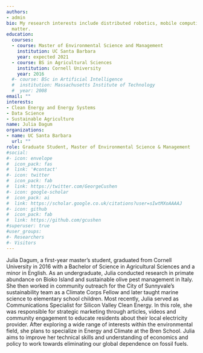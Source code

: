 ```yaml
---
authors:
- admin
bio: My research interests include distributed robotics, mobile computing and programmable
  matter.
education:
  courses:
  - course: Master of Environmental Science and Management
    institution: UC Santa Barbara
    year: expected 2021
  - course: BS in Agricultural Sciences
    institution: Cornell University
    year: 2016
  #- course: BSc in Artificial Intelligence
  #  institution: Massachusetts Institute of Technology
  #  year: 2008
email: ""
interests:
- Clean Energy and Energy Systems
- Data Science
- Sustainable Agriculture
name: Julia Dagum
organizations:
- name: UC Santa Barbara
  url: ""
role: Graduate Student, Master of Environmental Science & Management 
#social:
#- icon: envelope
#  icon_pack: fas
#  link: '#contact'
#- icon: twitter
#  icon_pack: fab
#  link: https://twitter.com/GeorgeCushen
#- icon: google-scholar
#  icon_pack: ai
#  link: https://scholar.google.co.uk/citations?user=sIwtMXoAAAAJ
#- icon: github
#  icon_pack: fab
#  link: https://github.com/gcushen
#superuser: true
#user_groups:
#- Researchers
#- Visitors
---
```


Julia Dagum, a first-year master’s student, graduated from Cornell University in 2016 with a Bachelor of Science in Agricultural Sciences and a minor in English. As an undergraduate, Julia conducted research in primate abundance on Bioko Island and sustainable olive pest management in Italy. She then worked in community outreach for the City of Sunnyvale’s sustainability team as a Climate Corps Fellow and later taught marine science to elementary school children. Most recently, Julia served as Communications Specialist for Silicon Valley Clean Energy. In this role, she was responsible for strategic marketing through articles, videos and community engagement to educate residents about their local electricity provider. After exploring a wide range of interests within the environmental field, she plans to specialize in Energy and Climate at the Bren School. Julia aims to improve her technical skills and understanding of economics and policy to work towards eliminating our global dependence on fossil fuels.


